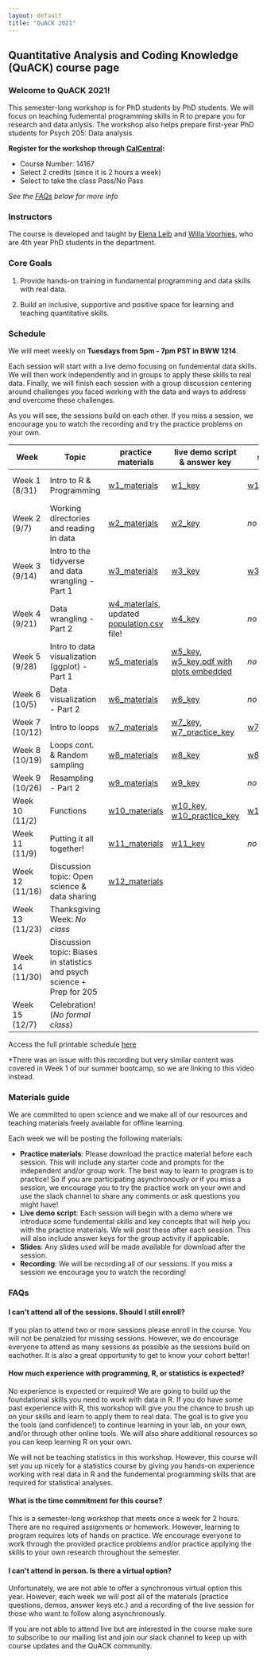 ```yaml
---
layout: default
title: "QuACK 2021"
---
```

## Quantitative Analysis and Coding Knowledge (QuACK) course page

### Welcome to QuACK 2021!
This semester-long workshop is for PhD students by PhD students. We will focus on teaching fudemental programming skills in R to prepare you for research and data anlysis. The workshop also helps prepare first-year PhD students for Psych 205: Data analysis. 

**Register for the workshop through [CalCentral](https://calcentral.berkeley.edu/dashboard):**
* Course Number: 14167
* Select 2 credits (since it is 2 hours a week)
* Select to take the class Pass/No Pass

*See the [FAQs](#faqs) below for more info*

### Instructors
The course is developed and taught by [Elena Leib](https://ucb-psychology-quack.github.io/site/about/about) and [Willa Voorhies](https://ucb-psychology-quack.github.io/site/about/about), who are 4th year PhD students in the department.

### Core Goals
1) Provide hands-on training in fundamental programming and data skills with real data.  

2) Build an inclusive, supportive and positive space for learning and teaching quantitative skills. 

### Schedule

We will meet weekly on **Tuesdays from 5pm - 7pm PST in BWW 1214**. 

Each session will start with a live demo focusing on fundemental data skills. We will then work independently and in groups to apply these skills to real data. Finally, we will finish each session with a group discussion centering around challenges you faced working with the data and ways to address and overcome these challenges. 

As you will see, the sessions build on each other. If you miss a session, we encourage you to watch the recording and try the practice problems on your own. 

|  Week | Topic | practice materials | live demo script & answer key | slides | recording | 
| ------|-------|------- |  ------|-------|-------|
| Week 1 (8/31) |Intro to R & Programming|[w1_materials](Week1_Practice.pdf)|[w1_key](week1_key.R)|[w1_slides](QuACK_Week1_intro.pdf)|see *[s1_bootcamp](https://berkeley.box.com/s/ma0qi93jsnnkeqw271yh1p53xh6tyyak)* *|
| Week 2 (9/7) |Working directories and reading in data|[w2_materials](Week2.zip)|[w2_key](week2_key.R)|*no slides*|[w2_recording](https://berkeley.box.com/s/5o3mr3igt8fkrk57vivzjzo5xpoto3vs)|
| Week 3 (9/14) |Intro to the tidyverse and data wrangling - Part 1|[w3_materials](Week3.zip)|[w3_key](Week3/scripts/week3_key.R)|[w3_slides](Week3/docs/Week3_IntroTidyverse.pdf)|[w3_recording](https://berkeley.box.com/s/siyvlt2jqqdiks48gm7wvkg2ktltb7lb)|
| Week 4 (9/21)|Data wrangling - Part 2|[w4_materials](Week4.zip), updated [population.csv](data/population.csv) file!|[w4_key](Week4/scripts/week4_key.R)|*no slides*|[w4_recording](https://berkeley.box.com/s/ww4brab4y55z9ibxnf4egfnvbm3274d1)|
| Week 5 (9/28) |Intro to data visualization (ggplot) - Part 1|[w5_materials](Week5.zip)|[w5_key](Week5/scripts/Week5_key.R), [w5_key.pdf with plots embedded](Week5/scripts/Week5_key.pdf)|*no slides*|[w5_recording](https://berkeley.box.com/s/stujgy2vcw11v8k2cci2q628p3k65jav)|
| Week 6 (10/5) |Data visualization - Part 2|[w6_materials](Week6.zip)|[w6_key](Week6/scripts/week6_key.R)|*no slides*|[w6_recording](https://berkeley.box.com/s/ko7sz9kjlv3txh9a82kc4ezmicxdrk8a)|
| Week 7 (10/12) |Intro to loops|[w7_materials](Week7.zip)|[w7_key](Week7/scripts/week_7_key.R), [w7_practice_key](Week7/scripts/week7_practice_key.R)|[w7_slides](Week7/docs/QuACK_Week7_forLoops.pdf)|[w7_recording](https://berkeley.box.com/s/kzyf7hqf8qcolspkhxuh1g8njfa50l63)|
| Week 8 (10/19) |Loops cont. & Random sampling|[w8_materials](Week8.zip)|[w8_key](Week8/scripts/week_8_key.R)|[w8_slides](Week8/docs/Week8_for_loops_cont.pdf)|[w8_recording](https://berkeley.box.com/s/8g6ypulaoo3e41rs8zqxzu6p4k5sv91s)|
| Week 9 (10/26) |Resampling - Part 2|[w9_materials](Week9.zip)|[w9_key](Week9/scripts/week_9_key.R)|*no slides*|[w9_recording](https://berkeley.box.com/s/ztkynsumva12fshm4f9rn8y60fal0gd0)|
| Week 10 (11/2) |Functions|[w10_materials](week10.zip)|[w10_key](Week10/scripts/week10_key.R), [w10_practice_key](Week10/scripts/week10_practice_key.R)|[w10_slides](Week10/docs/Week10_functions.pdf)|[w10_recording](https://berkeley.box.com/s/b3nhr7japkj0dkehfq83ynafe9ot1bhy)|
| Week 11 (11/9) |Putting it all together!|[w11_materials](Week12/Week12_practice.pdf)|[w11_key](Week11/week11_key.R)|*no slides*|[w11_recording](https://berkeley.box.com/s/vr3ycmqdilwmt89pv5i5kfoeci42hqva)|
| Week 12 (11/16) |Discussion topic: Open science & data sharing|[w12_materials](week12.zip)||||
| Week 13 (11/23) |Thanksgiving Week: *No class*|||||
| Week 14 (11/30) |Discussion topic: Biases in statistics and psych science + Prep for 205|||||
| Week 15 (12/7) |Celebration! (*No formal class*)|||||

Access the full printable schedule [here](https://docs.google.com/document/d/1BzSO37m0SL8qZeeBr6nMYjbv1hK_MTV1YcMHZAEfLNM/edit?usp=sharing)

*There was an issue with this recording but very similar content was covered in Week 1 of our summer bootcamp, so we are linking to this video instead. 

### Materials guide
We are committed to open science and we make all of our resources and teaching materials freely available for offline learning.

Each week we will be posting the following materials:
* **Practice materials**: Please download the practice material before each session. This will include any starter code and prompts for the independent and/or group work. The best way to learn to program is to practice! So if you are participating asynchronously or if you miss a session, we encourage you to try the practice work on your own and use the slack channel to share any comments or ask questions you might have! 
* **Live demo script**: Each session will begin with a demo where we introduce some fundemental skills and key concepts that will help you with the practice materials. We will post these after each session. This will also include answer keys for the group activity if applicable. 
* **Slides**: Any slides used will be made available for download after the session. 
* **Recording**: We will be recording all of our sessions. If you miss a session we encourage you to watch the recording! 

### FAQs

#### I can't attend all of the sessions. Should I still enroll? 
If you plan to attend two or more sessions please enroll in the course. You will not be penalzied for missing sessions. However, we do encourage everyone to attend as many sessions as possible as the sessions build on eachother. It is also a great opportunity to get to know your cohort better! 

#### How much experience with programming, R, or statistics is expected?
No experience is expected or required! We are going to build up the foundational skills you need to work with data in R. If you do have some past experience with R, this workshop will give you the chance to brush up on your skills and learn to apply them to real data. The goal is to give you the tools (and confidence!) to continue learning in your lab, on your own, and/or through other online tools. We will also share additional resources so you can keep learning R on your own.

We will not be teaching statistics in this workshop. However, this course will set you up nicely for a statistics course by giving you hands-on experience working with real data in R and the fundemental programming skills that are required for statistical analyses. 

#### What is the time commitment for this course? 
This is a semester-long workshop that meets once a week for 2 hours. There are no required assignments or homework. However, learning to program requires lots of hands on practice. We encourage everyone to work through the provided practice problems and/or practice applying the skills to your own research throughout the semester. 

#### I can't attend in person. Is there a virtual option? 
Unfortunately, we are not able to offer a synchronous virtual option this year. However, each week we will post all of the materials (practice questions, demos, answer keys etc.) and a recording of the live session for those who want to follow along asynchronously. 

If you are not able to attend live but are interested in the course make sure to subscribe to our mailing list and join our slack channel to keep up with course updates and the QuACK community.

